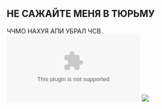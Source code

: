 ## НЕ САЖАЙТЕ МЕНЯ В ТЮРЬМУ
ЧЧМО НАХУЯ АПИ УБРАЛ ЧСВ ![API](femin.onrender.com)
![](https://github.com/user-attachments/assets/ad3cc5af-f50f-4f8c-973b-2f67f8cb3020)
